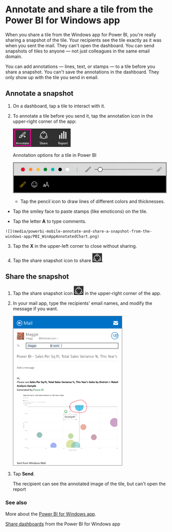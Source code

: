 <properties 
   pageTitle="Annotate and share a tile from the Power BI for Windows app"
   description="Annotate and share a tile from the Power BI for Windows app"
   services="powerbi" 
   documentationCenter="" 
   authors="maggiesMSFT" 
   manager="mblythe" 
   editor=""
   tags=""/>
 
<tags
   ms.service="powerbi"
   ms.devlang="NA"
   ms.topic="article"
   ms.tgt_pltfrm="NA"
   ms.workload="powerbi"
   ms.date="11/23/2015"
   ms.author="maggies"/>
# Annotate and share a tile from the Power BI for Windows app

When you share a tile from the Windows app for Power BI, you're really sharing a snapshot of the tile. Your recipients see the tile exactly as it was when you sent the mail. They can't open the dashboard. You can send snapshots of tiles to anyone — not just colleagues in the same email domain.

You can add annotations — lines, text, or stamps — to a tile before you share a snapshot. You can't save the annotations in the dashboard. They only show up with the tile you send in email.

## Annotate a snapshot

1.  On a dashboard, tap a tile to interact with it.

2.  To annotate a tile before you send it, tap the annotation icon in the upper-right corner of the app:

    ![](media/powerbi-mobile-annotate-and-share-a-snapshot-from-the-windows-app/PBI_WinAppAnnotateIconText.png)

    Annotation options for a tile in Power BI

    ![](media/powerbi-mobile-annotate-and-share-a-snapshot-from-the-windows-app/PBI_WinAppAnnotateOptions.png)


    -   Tap the pencil icon to draw lines of different colors and thicknesses.

  -   Tap the smiley face to paste stamps (like emoticons) on the tile.

 -   Tap the letter **A** to type comments.

    ![](media/powerbi-mobile-annotate-and-share-a-snapshot-from-the-windows-app/PBI_WinAppAnnotatedChart.png)

3.   Tap the **X** in the upper-left corner to close without sharing.

4.    Tap the share snapshot icon to share ![](media/powerbi-mobile-annotate-and-share-a-snapshot-from-the-windows-app/PBI_WinAppShareIconAlone.png).

## Share the snapshot

1.  Tap the share snapshot icon ![](media/powerbi-mobile-annotate-and-share-a-snapshot-from-the-windows-app/PBI_WinAppShareIconAlone.png) in the upper-right corner of the app.

2.  In your mail app, type the recipients' email names, and modify the message if you want.

    ![](media/powerbi-mobile-annotate-and-share-a-snapshot-from-the-windows-app/PBI_WinAppShareSnapMail.png)

3.  Tap **Send**.

    The recipient can see the annotated image of the tile, but can't open the report

### See also

More about the [Power BI for Windows app](powerbi-service-windows-app-get-started.md).

[Share dashboards](powerbi-mobile-share-dashboards-from-the-windows-app.md) from the Power BI for Windows app

